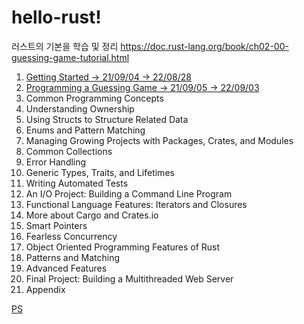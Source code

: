 # hello-rust!

러스트의 기본을 학습 및 정리
https://doc.rust-lang.org/book/ch02-00-guessing-game-tutorial.html

1. [Getting Started -> 21/09/04 -> 22/08/28](Chap.1.md)
2. [Programming a Guessing Game -> 21/09/05 -> 22/09/03](Chap.2.md)
3. Common Programming Concepts
4. Understanding Ownership
5. Using Structs to Structure Related Data
6. Enums and Pattern Matching
7. Managing Growing Projects with Packages, Crates, and Modules
8. Common Collections
9. Error Handling
10. Generic Types, Traits, and Lifetimes
11. Writing Automated Tests
12. An I/O Project: Building a Command Line Program
13. Functional Language Features: Iterators and Closures
14. More about Cargo and Crates.io
15. Smart Pointers
16. Fearless Concurrency
17. Object Oriented Programming Features of Rust
18. Patterns and Matching
19. Advanced Features
20. Final Project: Building a Multithreaded Web Server
21. Appendix

[PS](Rust_PS.md)
